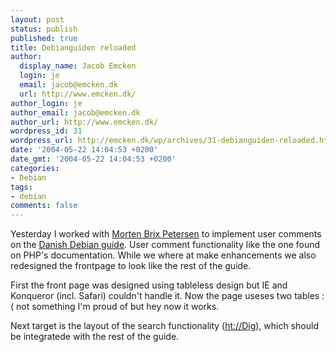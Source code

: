 ```yaml
---
layout: post
status: publish
published: true
title: Debianguiden reloaded
author:
  display_name: Jacob Emcken
  login: je
  email: jacob@emcken.dk
  url: http://www.emcken.dk/
author_login: je
author_email: jacob@emcken.dk
author_url: http://www.emcken.dk/
wordpress_id: 31
wordpress_url: http://emcken.dk/wp/archives/31-debianguiden-reloaded.html
date: '2004-05-22 14:04:53 +0200'
date_gmt: '2004-05-22 14:04:53 +0200'
categories:
- Debian
tags:
- debian
comments: false
---
```

Yesterday I worked with <a href="http://www.mbrix.dk/">Morten Brix Petersen</a> to implement user comments on the <a href="http://www.debianguiden.dk/">Danish Debian guide</a>. User comment functionality like the one found on PHP's documentation. While we where at make enhancements we also redesigned the frontpage to look like the rest of the guide.

First the front page was designed using tableless design but IE and Konqueror (incl. Safari) couldn't handle it. Now the page useses two tables :( not something I'm proud of but hey now it works.

Next target is the layout of the search functionality (<a href="http://www.htdig.org/">ht://Dig</a>), which should be integratede with the rest of the guide.

